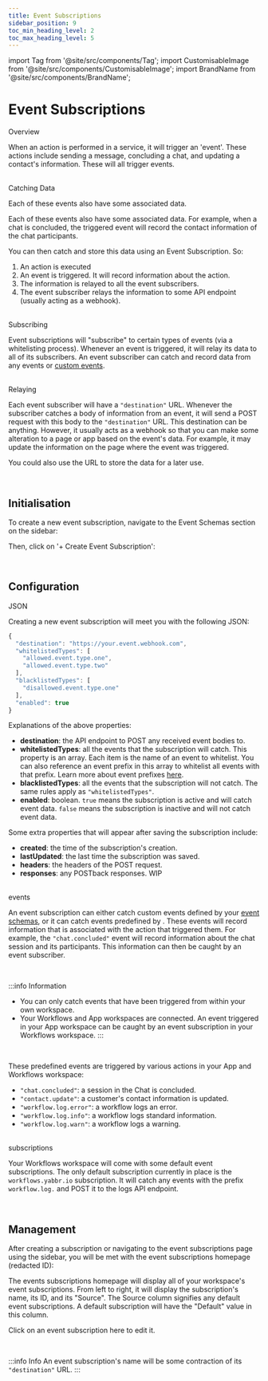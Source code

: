 ```yaml
---
title: Event Subscriptions
sidebar_position: 9
toc_min_heading_level: 2
toc_max_heading_level: 5
---
```


import Tag from '@site/src/components/Tag';
import CustomisableImage from '@site/src/components/CustomisableImage';
import BrandName from '@site/src/components/BrandName';

# Event Subscriptions

<div className="dubheader">Overview</div>

When an action is performed in a <BrandName/> service, it will trigger an 'event'. These actions include sending a message, concluding a chat, and updating a contact's information. These will all trigger events. 

<br/>

<div className="dubheader">Catching Data</div>

Each of these events also have some associated data. 

Each of these events also have some associated data. For example, when a chat is concluded, the triggered event will record the contact information of the chat participants. 

You can then catch and store this data using an Event Subscription. So:
1. An action is executed
2. An event is triggered. It will record information about the action.
3. The information is relayed to all the event subscribers.
4. The event subscriber relays the information to some API endpoint (usually acting as a webhook).

<br/>

<div className="dubheader">Subscribing</div>

Event subscriptions will "subscribe" to certain types of events (via a whitelisting process). Whenever an event is triggered, it will relay its data to all of its subscribers. An event subscriber can catch and record data from any <BrandName/> events or [custom events](./event-schemas.md). 

<br/>

<div className="dubheader">Relaying</div>

Each event subscriber will have a `"destination"` URL. Whenever the subscriber catches a body of information from an event, it will send a POST request with this body to the `"destination"` URL. This destination can be anything. However, it usually acts as a webhook so that you can make some alteration to a page or app based on the event's data. For example, it may update the information on the page where the event was triggered.

You could also use the URL to store the data for a later use.

[comment]: <> (check that these use cases are accurate.)

<br/>

## Initialisation

To create a new event subscription, navigate to the Event Schemas section on the sidebar:

<CustomisableImage src="/img/subscriber-nav.png" alt="Event Subscriptions Sidebar Nav" width="400"/>

Then, click on '+ Create Event Subscription':

<CustomisableImage src="/img/new-subscription.png" alt="New Subscription" width="600"/>


<br/>

## Configuration

<div className="dubheader">JSON</div>

Creating a new event subscription will meet you with the following JSON:

```jsx title="Event Subscription JSON"
{
  "destination": "https://your.event.webhook.com",
  "whitelistedTypes": [
    "allowed.event.type.one",
    "allowed.event.type.two"
  ],
  "blacklistedTypes": [
    "disallowed.event.type.one"
  ],
  "enabled": true
}
```

[comment]: <> (The workflows.yabbr.io event subscription seems to have some extra properties. Investigate these and document them. WIP)

Explanations of the above properties:
- **destination**: the API endpoint to POST any received event bodies to.
- **whitelistedTypes**: all the events that the subscription will catch. This property is an array. Each item is the name of an event to whitelist. You can also reference an event prefix in this array to whitelist all events with that prefix. Learn more about event prefixes [here](./event-schemas.md#naming-an-event).
- **blacklistedTypes**: all the events that the subscription will not catch. The same rules apply as `"whitelistedTypes"`.
- **enabled**: boolean. `true` means the subscription is active and will catch event data. `false` means the subscription is inactive and will not catch event data.

Some extra properties that will appear after saving the subscription include:
- **created**: the time of the subscription's creation.
- **lastUpdated**: the last time the subscription was saved.
- **headers**: the headers of the POST request.
- **responses**: any POSTback responses. WIP

[comment]: <> (check that the headers and responses property descriptions are accurate. WIP)

<br/>

<div className="dubheader"><BrandName/> events</div>

An event subscription can either catch custom events defined by your [event schemas](./event-schemas.md), or it can catch events predefined by <BrandName/>. These <BrandName/> events will record information that is associated with the action that triggered them. For example, the `"chat.concluded"` event will record information about the chat session and its participants. This information can then be caught by an event subscriber.

[comment]: <> (maybe talk about schema globalisation here? WIP)

<br/>

:::info Information
- You can only catch <BrandName/> events that have been triggered from within your own workspace. 
- Your Workflows and <BrandName/> App workspaces are connected. An event triggered in your <BrandName/> App workspace can be caught by an event subscription in your Workflows workspace.
:::

<br/>

[comment]: <> (do workspaces have anymore than workflows and the yabbr app? WIP)

These predefined events are triggered by various actions in your <BrandName/> App and Workflows workspace:
- `"chat.concluded"`: a session in the <BrandName/> Chat is concluded.
- `"contact.update"`: a customer's contact information is updated.
- `"workflow.log.error"`: a workflow logs an error.
- `"workflow.log.info"`: a workflow logs standard information.
- `"workflow.log.warn"`: a workflow logs a warning.

[comment]: <> (check that this information is accurate. I know there are more events than this. Try and find all the events and explain them here. WIP)

[comment]: <> (I should also maybe include a brief description of the data that each event records. WIP)

<br/>

<div className="dubheader"><BrandName/> subscriptions</div>

Your Workflows workspace will come with some default event subscriptions. The only default subscription currently in place is the `workflows.yabbr.io` subscription. It will catch any events with the prefix `workflow.log.` and POST it to the <BrandName/> logs API endpoint.

<br/>

## Management

After creating a subscription or navigating to the event subscriptions page using the sidebar, you will be met with the event subscriptions homepage (redacted ID):

<CustomisableImage src="/img/subs-homepage.png" alt="Event Subscriptions Homepage" width="700"/>

The events subscriptions homepage will display all of your workspace's event subscriptions. From left to right, it will display the subscription's name, its ID, and its "Source". The Source column signifies any default event subscriptions. A default subscription will have the "Default" value in this column.


Click on an event subscription here to edit it.

<br/>

:::info Info
An event subscription's name will be some contraction of its `"destination"` URL.
:::


[comment]: <> (TODO: go through the event schema and subscription docs and address any of the WIPs. I know especially you need to look at the subscription properties because a lot of them are missing - headers, respones, lastUpdated, created etc.)
